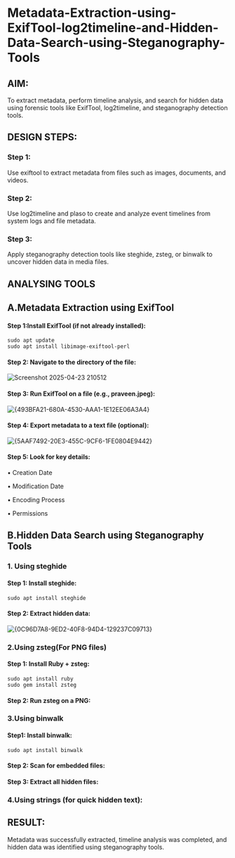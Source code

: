 # Metadata-Extraction-using-ExifTool-log2timeline-and-Hidden-Data-Search-using-Steganography-Tools
## AIM:
To extract metadata, perform timeline analysis, and search for hidden data using forensic tools like ExifTool, log2timeline, and steganography detection tools.

## DESIGN STEPS:
### Step 1:
Use exiftool to extract metadata from files such as images, documents, and videos.

### Step 2:
Use log2timeline and plaso to create and analyze event timelines from system logs and file metadata.

### Step 3:
Apply steganography detection tools like steghide, zsteg, or binwalk to uncover hidden data in media files.

## ANALYSING TOOLS
## A.Metadata Extraction using ExifTool
#### Step 1:Install ExifTool (if not already installed):
```
sudo apt update
sudo apt install libimage-exiftool-perl
```
#### Step 2: Navigate to the directory of the file:
![Screenshot 2025-04-23 210512](https://github.com/user-attachments/assets/122cd3c4-ca61-4185-919f-f6a1c8e878ee)


#### Step 3: Run ExifTool on a file (e.g., praveen.jpeg):
![{493BFA21-680A-4530-AAA1-1E12EE06A3A4}](https://github.com/user-attachments/assets/adb84e10-3e9c-4af1-b92d-1684e94adfe2)

#### Step 4: Export metadata to a text file (optional):
![{5AAF7492-20E3-455C-9CF6-1FE0804E9442}](https://github.com/user-attachments/assets/9a94502c-9931-4c76-b6fd-4caa5ca52579)

#### Step 5: Look for key details:
• Creation Date

• Modification Date

• Encoding Process

• Permissions




## B.Hidden Data Search using Steganography Tools

### 1. Using steghide
#### Step 1: Install steghide:
```
sudo apt install steghide
```
#### Step 2: Extract hidden data:
![{0C96D7A8-9ED2-40F8-94D4-129237C09713}](https://github.com/user-attachments/assets/7bb22c15-0eb9-4560-9ca7-8b66fee2f9ff)


### 2.Using zsteg(For PNG files)
#### Step 1: Install Ruby + zsteg:
```
sudo apt install ruby
sudo gem install zsteg
```

#### Step 2: Run zsteg on a PNG:




### 3.Using binwalk
#### Step1: Install binwalk:
```
sudo apt install binwalk
```

#### Step 2: Scan for embedded files:
#### Step 3: Extract all hidden files:

### 4.Using strings (for quick hidden text):








## RESULT:
Metadata was successfully extracted, timeline analysis was completed, and hidden data was identified using steganography tools.

